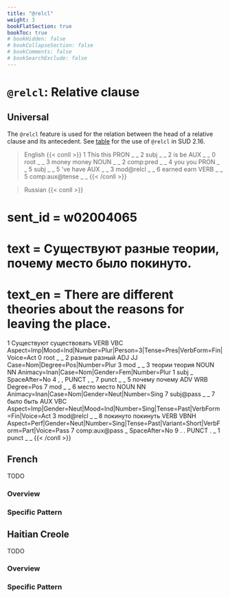 ```yaml
---
title: "@relcl"
weight: 3
bookFlatSection: true
bookToc: true
# bookHidden: false
# bookCollapseSection: false
# bookComments: false
# bookSearchExclude: false
---
```

# `@relcl`: Relative clause

## Universal

The `@relcl` feature is used for the relation between the head of a relative clause and its antecedent.
See [table](https://tables.grew.fr/?data=sud_deps/DEPS&cols=@relcl) for the use of `@relcl` in SUD 2.16.

> English 
{{< conll >}}
1	This	this	PRON	_	_	2	subj	_	_
2	is	be	AUX	_	_	0	root	_	_
3	money	money	NOUN	_	_	2	comp:pred	_	_
4	you	you	PRON	_	_	5	subj	_	_
5	've	have	AUX	_	_	3	mod@relcl	_	_
6	earned	earn	VERB	_	_	5	comp:aux@tense	_	_
{{< /conll >}}

> Russian
{{< conll >}}
# sent_id = w02004065
# text = Существуют разные теории, почему место было покинуто.
# text_en = There are different theories about the reasons for leaving the place.
1	Существуют	существовать	VERB	VBC	Aspect=Imp|Mood=Ind|Number=Plur|Person=3|Tense=Pres|VerbForm=Fin|Voice=Act	0	root	_	_
2	разные	разный	ADJ	JJ	Case=Nom|Degree=Pos|Number=Plur	3	mod	_	_
3	теории	теория	NOUN	NN	Animacy=Inan|Case=Nom|Gender=Fem|Number=Plur	1	subj	_	SpaceAfter=No
4	,	,	PUNCT	,	_	7	punct	_	_
5	почему	почему	ADV	WRB	Degree=Pos	7	mod	_	_
6	место	место	NOUN	NN	Animacy=Inan|Case=Nom|Gender=Neut|Number=Sing	7	subj@pass	_	_
7	было	быть	AUX	VBC	Aspect=Imp|Gender=Neut|Mood=Ind|Number=Sing|Tense=Past|VerbForm=Fin|Voice=Act	3	mod@relcl	_	_
8	покинуто	покинуть	VERB	VBNH	Aspect=Perf|Gender=Neut|Number=Sing|Tense=Past|Variant=Short|VerbForm=Part|Voice=Pass	7	comp:aux@pass	_	SpaceAfter=No
9	.	.	PUNCT	.	_	1	punct	_	_
{{< /conll >}}




## French

TODO
### Overview

### Specific Pattern




## Haitian Creole

TODO
### Overview

### Specific Pattern


